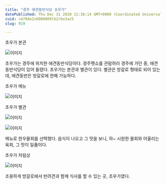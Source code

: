 ```yaml
---
title: "경주 애견동반식당 초우가"
datePublished: Thu Dec 31 2020 11:38:14 GMT+0000 (Coordinated Universal Time)
cuid: cm704e2z6000809lb2rbo3az5
slug: 919

---
```



초우가 본관

![이미지](https://cdn.hashnode.com/res/hashnode/image/upload/v1739256451475/e9e0c012-6e37-49a6-ab96-18dec5a5a2f4.jpeg)

초우가는 경주에 위치한 애견동반식당이다. 경주펫쇼를 관람하러 경주에 가던 중, 애견동반식당이 있어 들렸다. 초우가는 본관과 별관이 있다. 별관은 방갈로 형태로 되어 있는데, 애견동반은 방갈로에 한해 가능하다.

초우가 메뉴

![이미지](https://cdn.hashnode.com/res/hashnode/image/upload/v1739256453425/b3c080c6-628e-436a-8377-46ea67bc4cab.jpeg)

초우가 별관

![이미지](https://cdn.hashnode.com/res/hashnode/image/upload/v1739256455610/962ddb88-d28b-4c87-8593-0980f411b558.jpeg)

![이미지](https://cdn.hashnode.com/res/hashnode/image/upload/v1739256457834/4975eaf0-254c-49ae-b3f7-d38aefa542f4.jpeg)

메뉴로 한우물회를 선택했다. 음식이 나오고 그 맛을 보니, 햐~ 시원한 물회와 어울리는 육회, 그 맛이 일품이다.

초우가 차림상

![이미지](https://cdn.hashnode.com/res/hashnode/image/upload/v1739256460319/18050e02-0d2a-465c-a11c-184bd378acfb.jpeg)

조용하게 방갈로에서 반려견과 함께 식사를 할 수 있는 곳, 초우가였다.